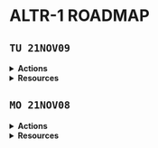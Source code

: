 # ALTR-1 ROADMAP

## **`TU 21NOV09`**

<details>
<summary><strong>Actions</strong></summary>

</details>

<details>
<summary><strong>Resources</strong></summary>

</details>

## **`MO 21NOV08`**

<details>
<summary><strong>Actions</strong></summary>

</details>

<details>
<summary><strong>Resources</strong></summary>

- choosing a [strategy](https://algotrading101.com/learn/quantitative-trader-guide/#what-kind-of-strategy-should-I-trade)
- choosing an [IDE](https://algotrading101.com/learn/quantitative-trader-guide/#which-IDE-should-I-use)
- where to get [data](https://algotrading101.com/learn/quantitative-trader-guide/#where-can-I-get-data)
- [backtesting](https://algotrading101.com/learn/quantitative-trader-guide/#what-is-the-backtesting-and-our-goal)
- chosing a [broker](https://algotrading101.com/learn/quantitative-trader-guide/#how-do-I-pick-a-broker)

</details>

<br>
